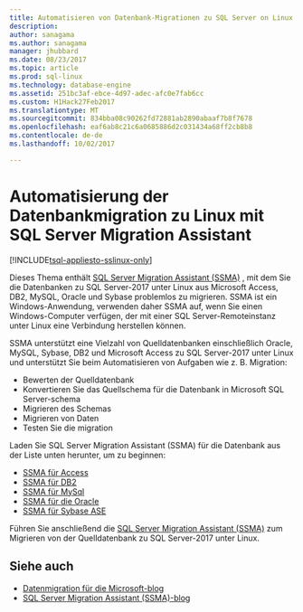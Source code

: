 ```yaml
---
title: Automatisieren von Datenbank-Migrationen zu SQL Server on Linux | Microsoft Docs
description: 
author: sanagama
ms.author: sanagama
manager: jhubbard
ms.date: 08/23/2017
ms.topic: article
ms.prod: sql-linux
ms.technology: database-engine
ms.assetid: 251bc3af-ebce-4d97-adec-afc0e7fab6cc
ms.custom: H1Hack27Feb2017
ms.translationtype: MT
ms.sourcegitcommit: 834bba08c90262fd72881ab2890abaaf7b8f7678
ms.openlocfilehash: eaf6ab8c21c6a0685886d2c031434a68ff2cb8b8
ms.contentlocale: de-de
ms.lasthandoff: 10/02/2017

---
```

# <a name="automate-database-migration-to-linux-with-the-sql-server-migration-assistant"></a>Automatisierung der Datenbankmigration zu Linux mit SQL Server Migration Assistant

[!INCLUDE[tsql-appliesto-sslinux-only](../includes/tsql-appliesto-sslinux-only.md)]

Dieses Thema enthält [SQL Server Migration Assistant (SSMA)](http://msdn.microsoft.com/library/mt613434.aspx) , mit dem Sie die Datenbanken zu SQL Server-2017 unter Linux aus Microsoft Access, DB2, MySQL, Oracle und Sybase problemlos zu migrieren. SSMA ist ein Windows-Anwendung, verwenden daher SSMA auf, wenn Sie einen Windows-Computer verfügen, der mit einer SQL Server-Remoteinstanz unter Linux eine Verbindung herstellen können. 

SSMA unterstützt eine Vielzahl von Quelldatenbanken einschließlich Oracle, MySQL, Sybase, DB2 und Microsoft Access zu SQL Server-2017 unter Linux und unterstützt Sie beim Automatisieren von Aufgaben wie z. B. Migration:

- Bewerten der Quelldatenbank
- Konvertieren Sie das Quellschema für die Datenbank in Microsoft SQL Server-schema
- Migrieren des Schemas
- Migrieren von Daten
- Testen Sie die migration

Laden Sie SQL Server Migration Assistant (SSMA) für die Datenbank aus der Liste unten herunter, um zu beginnen:
- [SSMA für Access](http://aka.ms/ssmaforaccess)
- [SSMA für DB2](http://aka.ms/ssmafordb2)
- [SSMA für MySql](http://aka.ms/ssmaformysql) 
- [SSMA für die Oracle](http://aka.ms/ssmafororacle)
- [SSMA für Sybase ASE](http://aka.ms/ssmaforsybase) 

Führen Sie anschließend die [SQL Server Migration Assistant (SSMA)](http://msdn.microsoft.com/library/mt613434.aspx) zum Migrieren von der Quelldatenbank zu SQL Server-2017 unter Linux.

## <a name="see-also"></a>Siehe auch
- [Datenmigration für die Microsoft-blog](http://blogs.msdn.microsoft.com/datamigration)
- [SQL Server Migration Assistant (SSMA)-blog](http://blogs.msdn.microsoft.com/ssma/)


